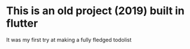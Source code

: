 # This is an old project (2019) built in flutter
It was my first try at making a fully fledged todolist
